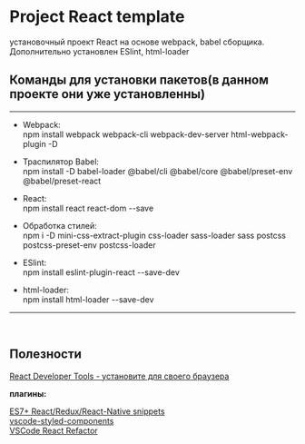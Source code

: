 # Project **React template**

установочный проект React на основе webpack, babel сборщика. Дополнительно установлен ESlint, html-loader

## Команды для установки пакетов(в данном проекте они уже установленны)

<hr/>

* Webpack: <br/> npm install webpack webpack-cli webpack-dev-server html-webpack-plugin -D

* Траспилятор Babel: <br/> npm install -D babel-loader @babel/cli @babel/core @babel/preset-env @babel/preset-react

* React: <br/>
  npm install react react-dom --save

* Обработка стилей: <br/> npm i -D mini-css-extract-plugin css-loader sass-loader sass postcss postcss-preset-env postcss-loader

* ESlint: <br/> npm install eslint-plugin-react --save-dev

* html-loader: <br/> npm install html-loader --save-dev

<hr/>
<br/>

## Полезности

[React Developer Tools - установите для своего браузера](https://habr.com/ru/company/ruvds/blog/519902/)

**плагины:**

[ES7+ React/Redux/React-Native snippets](https://marketplace.visualstudio.com/items?itemName=dsznajder.es7-react-js-snippets)<br/>
[vscode-styled-components](https://marketplace.visualstudio.com/items?itemName=styled-components.vscode-styled-components)<br/>
[VSCode React Refactor](https://marketplace.visualstudio.com/items?itemName=planbcoding.vscode-react-refactor)
